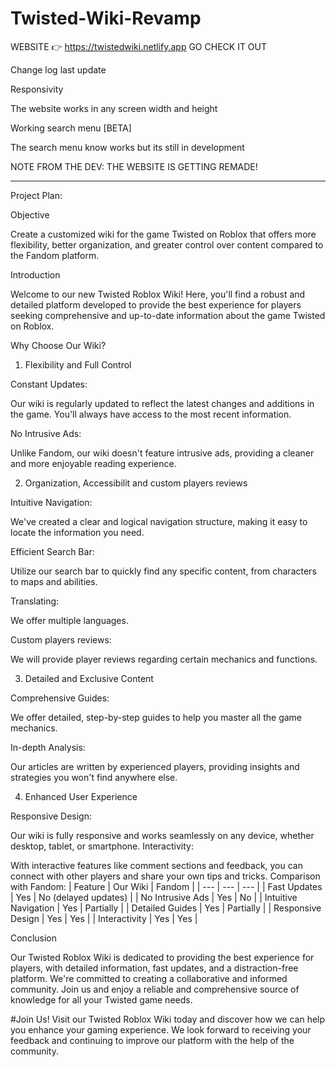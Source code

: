 # Twisted-Wiki-Revamp

WEBSITE 👉 https://twistedwiki.netlify.app GO CHECK IT OUT

Change log last update

Responsivity

The website works in any screen width and height

Working search menu [BETA]

The search menu know works but its still in development

NOTE FROM THE DEV: THE WEBSITE IS GETTING REMADE!

----------------------------------------------------------------------------------------------------------------------------------------------------------------------------------------------------------------------------------------------------------

Project Plan:

Objective

Create a customized wiki for the game Twisted on Roblox that offers more flexibility, better organization, and greater control over content compared to the Fandom platform.

Introduction

Welcome to our new Twisted Roblox Wiki! Here, you'll find a robust and detailed platform developed to provide the best experience for players seeking comprehensive and up-to-date information about the game Twisted on Roblox.

Why Choose Our Wiki?

1. Flexibility and Full Control

Constant Updates:

Our wiki is regularly updated to reflect the latest changes and additions in the game. 
You'll always have access to the most recent information.

No Intrusive Ads:

Unlike Fandom, our wiki doesn't feature intrusive ads, providing a cleaner and more enjoyable reading experience.

2. Organization, Accessibilit and custom players reviews

Intuitive Navigation:

We've created a clear and logical navigation structure, making it easy to locate the information you need.

Efficient Search Bar:

Utilize our search bar to quickly find any specific content, from characters to maps and abilities.

Translating:

We offer multiple languages.

Custom players reviews:

We will provide player reviews regarding certain mechanics and functions.

3. Detailed and Exclusive Content

Comprehensive Guides:

We offer detailed, step-by-step guides to help you master all the game mechanics.

In-depth Analysis:

Our articles are written by experienced players, providing insights and strategies you won't find anywhere else.

4. Enhanced User Experience

Responsive Design:

Our wiki is fully responsive and works seamlessly on any device, whether desktop, tablet, or smartphone.
Interactivity:

With interactive features like comment sections and feedback, you can connect with other players and share your own tips and tricks.
Comparison with Fandom:
| Feature	| Our Wiki | Fandom |
| --- | --- | --- |
| Fast Updates | Yes | No (delayed updates) |
| No Intrusive Ads	| Yes	| No |
| Intuitive Navigation |	Yes |	Partially |
| Detailed Guides |	Yes |	Partially |
| Responsive Design |	Yes |	Yes |
| Interactivity |	Yes |	Yes |

Conclusion
 
Our Twisted Roblox Wiki is dedicated to providing the best experience for players, with detailed information, fast updates, and a distraction-free platform. We're committed to creating a collaborative and informed community. Join us and enjoy a reliable and comprehensive source of knowledge for all your Twisted game needs.

#Join Us!
Visit our Twisted Roblox Wiki today and discover how we can help you enhance your gaming experience. We look forward to receiving your feedback and continuing to improve our platform with the help of the community.

